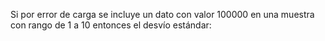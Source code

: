 Si por error  de carga se incluye un dato con valor 100000 en una muestra con rango de  1 a 10 entonces el desvío estándar: